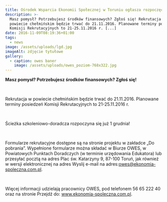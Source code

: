 ```yaml
---
title: Ośrodek Wsparcia Ekonomii Społecznej w Toruniu ogłasza rozpoczęcie rekrutacji
description: >-
  Masz pomysł? Potrzebujesz środków finansowych? Zgłoś się! Rekrutacja w
  powiecie chełmińskim będzie trwać do 21.11.2016. Planowane terminy posiedzeń
  Komisji Rekrutacyjnych to 21-25.11.2016 r. [...]
date: 2016-11-09T08:19:36+01:00
tags:
  - news
image: /assets/uploads/lgd.jpg
imageAlt: zdjęcie tytułowe
gallery:
  - caption: owes baner
    image: /assets/uploads/owes_poziom-768x322.jpg
---
```

**Masz pomysł? Potrzebujesz środków finansowych? Zgłoś się!**

<br>

Rekrutacja w powiecie chełmińskim będzie trwać do 21.11.2016. Planowane terminy posiedzeń Komisji Rekrutacyjnych to 21-25.11.2016 r.

<br>

Ścieżka szkoleniowo-doradcza rozpoczyna się już 1 grudnia!

<br>

Formularze rekrutacyjne dostępne są na stronie projektu w zakładce „Do pobrania”. Wypełnione formularze można składać w Biurze OWES, w Powiatowych Punktach Doradczych (w terminie urzędowania Edukatora) lub przesyłać pocztą na adres Plac św. Katarzyny 9, 87-100 Toruń, jak również w wersji elektronicznej na adres Wyslij e-mail na adres:owes@ekonomia-spoleczna.com.pl.

<br>

Więcej informacji udzielają pracownicy OWES, pod telefonem 56 65 222 40 oraz na stronie Przejdź do: www.ekonomia-spoleczna.com.pl.
